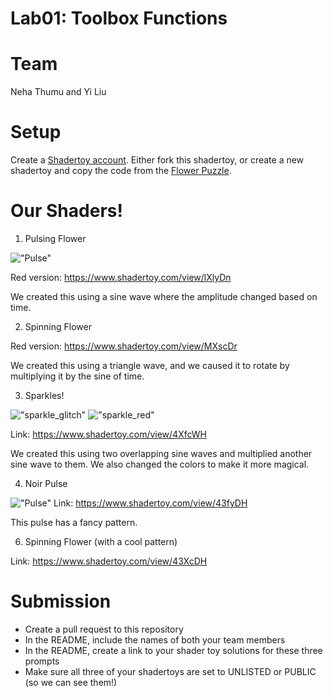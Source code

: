 # Lab01: Toolbox Functions

# Team 
Neha Thumu and Yi Liu 

# Setup 

Create a [Shadertoy account](https://www.shadertoy.com/). Either fork this shadertoy, or create a new shadertoy and copy the code from the [Flower Puzzle](https://www.shadertoy.com/view/NsVBzy).

# Our Shaders!

1. Pulsing Flower

!["Pulse"]("https://github.com/thumun/lab01-toolbox-functions/blob/main/pulse.gif?raw=true")

Red version: https://www.shadertoy.com/view/lXlyDn 

We created this using a sine wave where the amplitude changed based on time. 

2. Spinning Flower

Red version: https://www.shadertoy.com/view/MXscDr

We created this using a triangle wave, and we caused it to rotate by multiplying it by the sine of time. 

3. Sparkles!

!["sparkle_glitch"]("https://github.com/thumun/lab01-toolbox-functions/blob/main/glitch_sparkle.gif?raw=true")
!["sparkle_red"]("https://github.com/thumun/lab01-toolbox-functions/blob/main/red_sparkle.gif?raw=true")

Link: https://www.shadertoy.com/view/4XfcWH

We created this using two overlapping sine waves and multiplied another sine wave to them. We also changed the colors to make it more magical. 

4. Noir Pulse
   
!["Pulse"]("https://github.com/thumun/lab01-toolbox-functions/blob/main/noir_pulse.gif?raw=true")
Link: https://www.shadertoy.com/view/43fyDH

This pulse has a fancy pattern. 

6. Spinning Flower (with a cool pattern)

Link: https://www.shadertoy.com/view/43XcDH

# Submission
- Create a pull request to this repository
- In the README, include the names of both your team members
- In the README, create a link to your shader toy solutions for these three prompts
- Make sure all three of your shadertoys are set to UNLISTED or PUBLIC (so we can see them!)
